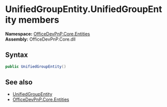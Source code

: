 # UnifiedGroupEntity.UnifiedGroupEntity members 
  

**Namespace:** [OfficeDevPnP.Core.Entities](OfficeDevPnP.Core.Entities.md)  
**Assembly:** OfficeDevPnP.Core.dll  
## Syntax
```C#
public UnifiedGroupEntity()
```
## See also
- [UnifiedGroupEntity](OfficeDevPnP.Core.Entities.UnifiedGroupEntity.md)
- [OfficeDevPnP.Core.Entities](OfficeDevPnP.Core.Entities.md)

